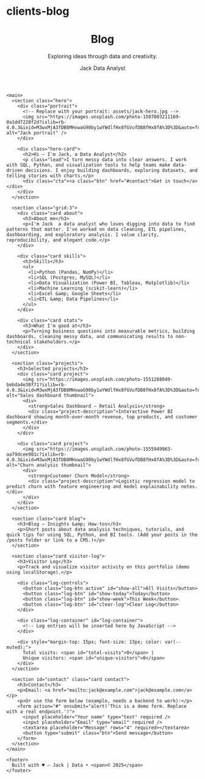 # clients-blog
<!doctype html>
<html lang="en">
<head>
  <meta charset="utf-8" />
  <meta name="viewport" content="width=device-width, initial-scale=1" />
  <title>Data — Jack | Data Analyst</title>
  <meta name="description" content="Jack — Data Analyst. Exploring ideas through data and creativity." />
  <link rel="stylesheet" href="style/index.css" />
</head>
<body>
  <div class="container">
    <header>
      <div class="brand">
        <h1 class="site-title">Blog</h1>
        <p class="tagline">Exploring ideas through data and creativity.</p>
      </div>
      <div class="header-title">Jack Data Analyst</div>
    </header>

    <main>
      <section class="hero">
        <div class="portrait">
          <!-- Replace with your portrait: assets/jack-hero.jpg -->
          <img src="https://images.unsplash.com/photo-1507003211169-0a1dd7228f2d?ixlib=rb-4.0.3&ixid=M3wxMjA3fDB8MHxwaG90by1wYWdlfHx8fGVufDB8fHx8fA%3D%3D&auto=format&fit=crop&w=774&q=80" alt="Jack portrait" />
        </div>

        <div class="hero-card">
          <h2>Hi — I'm Jack, a Data Analyst</h2>
          <p class="lead">I turn messy data into clear answers. I work with SQL, Python, and visualization tools to help teams make data-driven decisions. I enjoy building dashboards, exploring datasets, and telling stories with charts.</p>
          <div class="cta"><a class="btn" href="#contact">Get in touch</a></div>
        </div>
      </section>

      <section class="grid-3">
        <div class="card about">
          <h3>About me</h3>
          <p>I'm Jack  a data analyst who loves digging into data to find patterns that matter. I've worked on data cleaning, ETL pipelines, dashboarding, and exploratory analysis. I value clarity, reproducibility, and elegant code.</p>
        </div>

        <div class="card skills">
          <h3>Skills</h3>
          <ul>
            <li>Python (Pandas, NumPy)</li>
            <li>SQL (Postgres, MySQL)</li>
            <li>Data Visualization (Power BI, Tableau, Matplotlib)</li>
            <li>Machine Learning (scikit-learn)</li>
            <li>Excel &amp; Google Sheets</li>
            <li>ETL &amp; Data Pipelines</li>
          </ul>
        </div>

        <div class="card stats">
          <h3>What I'm good at</h3>
          <p>Turning business questions into measurable metrics, building dashboards, cleaning messy data, and communicating results to non-technical stakeholders.</p>
        </div>
      </section>

      <section class="projects">
        <h3>Selected projects</h3>
        <div class="card project">
          <img src="https://images.unsplash.com/photo-1551288049-bebda4e38f71?ixlib=rb-4.0.3&ixid=M3wxMjA3fDB8MHxwaG90by1wYWdlfHx8fGVufDB8fHx8fA%3D%3D&auto=format&fit=crop&w=1770&q=80" alt="Sales dashboard thumbnail">
          <div>
            <strong>Sales Dashboard — Retail Analysis</strong>
            <div class="project-description">Interactive Power BI dashboard showing month-over-month revenue, top products, and customer segments.</div>
          </div>
        </div>

        <div class="card project">
          <img src="https://images.unsplash.com/photo-1555949963-aa79dcee981c?ixlib=rb-4.0.3&ixid=M3wxMjA3fDB8MHxwaG90by1wYWdlfHx8fGVufDB8fHx8fA%3D%3D&auto=format&fit=crop&w=1770&q=80" alt="Churn analysis thumbnail">
          <div>
            <strong>Customer Churn Model</strong>
            <div class="project-description">Logistic regression model to predict churn with feature engineering and model explainability notes.</div>
          </div>
        </div>
      </section>

      <section class="card blog">
        <h3>Blog — Insights &amp; How-tos</h3>
        <p>Short posts about data analysis techniques, tutorials, and quick tips for using SQL, Python, and BI tools. (Add your posts in the /posts folder or link to a CMS.)</p>
      </section>

      <section class="card visitor-log">
        <h3>Visitor Log</h3>
        <p>Track and visualize visitor activity on this portfolio (demo using localStorage).</p>
        
        <div class="log-controls">
          <button class="log-btn active" id="show-all">All Visits</button>
          <button class="log-btn" id="show-today">Today</button>
          <button class="log-btn" id="show-week">This Week</button>
          <button class="log-btn" id="clear-log">Clear Log</button>
        </div>
        
        <div class="log-container" id="log-container">
          <!-- Log entries will be inserted here by JavaScript -->
        </div>
        
        <div style="margin-top: 15px; font-size: 13px; color: var(--muted);">
          Total visits: <span id="total-visits">0</span> | 
          Unique visitors: <span id="unique-visitors">0</span>
        </div>
      </section>

      <section id="contact" class="card contact">
        <h3>Contact</h3>
        <p>Email: <a href="mailto:jack@example.com">jack@example.com</a></p>
        <p>Or use the form below (example, needs a backend to work):</p>
        <form action="#" onsubmit="alert('This is a demo form. Replace with a real endpoint.')">
          <input placeholder="Your name" type="text" required />
          <input placeholder="Email" type="email" required />
          <textarea placeholder="Message" rows="4" required></textarea>
          <button type="submit" class="btn">Send message</button>
        </form>
      </section>
    </main>

    <footer>
      Built with ♥ — Jack | Data • <span>© 2025</span>
    </footer>
  </div>

  <script>
    // Visitor Log functionality
    document.addEventListener('DOMContentLoaded', function() {
      const logContainer = document.getElementById('log-container');
      const totalVisitsElement = document.getElementById('total-visits');
      const uniqueVisitorsElement = document.getElementById('unique-visitors');
      const showAllBtn = document.getElementById('show-all');
      const showTodayBtn = document.getElementById('show-today');
      const showWeekBtn = document.getElementById('show-week');
      const clearLogBtn = document.getElementById('clear-log');
      
      let currentFilter = 'all';
      
      // Initialize visitor log
      function initVisitorLog() {
        // Get existing log or create empty array
        let visitorLog = JSON.parse(localStorage.getItem('visitorLog')) || [];
        let uniqueVisitors = JSON.parse(localStorage.getItem('uniqueVisitors')) || [];
        
        // Check if this is a new visitor
        const visitorId = generateVisitorId();
        const isNewVisitor = !uniqueVisitors.includes(visitorId);
        
        if (isNewVisitor) {
          uniqueVisitors.push(visitorId);
          localStorage.setItem('uniqueVisitors', JSON.stringify(uniqueVisitors));
        }
        
        // Add new visit to log
        const visit = {
          id: visitorId,
          timestamp: new Date().toISOString(),
          isNew: isNewVisitor
        };
        
        visitorLog.unshift(visit);
        localStorage.setItem('visitorLog', JSON.stringify(visitorLog));
        
        // Update display
        updateLogDisplay();
      }
      
      // Generate a simple visitor ID (in a real app, this would be more sophisticated)
      function generateVisitorId() {
        let visitorId = localStorage.getItem('visitorId');
        if (!visitorId) {
          visitorId = 'visitor_' + Math.random().toString(36).substr(2, 9);
          localStorage.setItem('visitorId', visitorId);
        }
        return visitorId;
      }
      
      // Format date for display
      function formatDate(dateString) {
        const date = new Date(dateString);
        return date.toLocaleDateString() + ' ' + date.toLocaleTimeString([], {hour: '2-digit', minute:'2-digit'});
      }
      
      // Update the log display based on current filter
      function updateLogDisplay() {
        const visitorLog = JSON.parse(localStorage.getItem('visitorLog')) || [];
        
        // Update statistics
        totalVisitsElement.textContent = visitorLog.length;
        const uniqueVisitors = JSON.parse(localStorage.getItem('uniqueVisitors')) || [];
        uniqueVisitorsElement.textContent = uniqueVisitors.length;
        
        // Filter log entries based on current selection
        let filteredLog = visitorLog;
        
        if (currentFilter === 'today') {
          const today = new Date();
          today.setHours(0, 0, 0, 0);
          filteredLog = visitorLog.filter(entry => {
            const entryDate = new Date(entry.timestamp);
            return entryDate >= today;
          });
        } else if (currentFilter === 'week') {
          const weekAgo = new Date();
          weekAgo.setDate(weekAgo.getDate() - 7);
          filteredLog = visitorLog.filter(entry => {
            const entryDate = new Date(entry.timestamp);
            return entryDate >= weekAgo;
          });
        }
        
        // Display log entries
        if (filteredLog.length === 0) {
          logContainer.innerHTML = '<div class="log-empty">No visits to display</div>';
        } else {
          logContainer.innerHTML = filteredLog.map(entry => `
            <div class="log-entry">
              <span>${entry.isNew ? '🆕 ' : ''}Visitor ${entry.id.substring(0, 8)}...</span>
              <span class="log-time">${formatDate(entry.timestamp)}</span>
            </div>
          `).join('');
        }
      }
      
      // Set active button
      function setActiveButton(button) {
        document.querySelectorAll('.log-btn').forEach(btn => {
          btn.classList.remove('active');
        });
        button.classList.add('active');
      }
      
      // Event listeners for filter buttons
      showAllBtn.addEventListener('click', function() {
        currentFilter = 'all';
        setActiveButton(this);
        updateLogDisplay();
      });
      
      showTodayBtn.addEventListener('click', function() {
        currentFilter = 'today';
        setActiveButton(this);
        updateLogDisplay();
      });
      
      showWeekBtn.addEventListener('click', function() {
        currentFilter = 'week';
        setActiveButton(this);
        updateLogDisplay();
      });
      
      clearLogBtn.addEventListener('click', function() {
        if (confirm('Are you sure you want to clear the visitor log?')) {
          localStorage.removeItem('visitorLog');
          localStorage.removeItem('uniqueVisitors');
          localStorage.removeItem('visitorId');
          updateLogDisplay();
        }
      });
      
      // Initialize the visitor log
      initVisitorLog();
    });
  </script>
</body>
</html>
